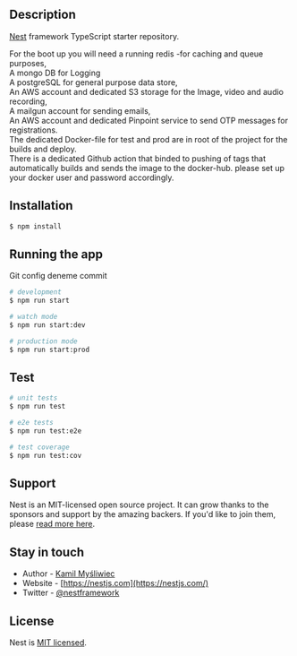 ## Description

[Nest](https://github.com/nestjs/nest) framework TypeScript starter repository.

For the boot up you will need a running redis -for caching and queue purposes,  
A mongo DB for Logging  
A postgreSQL for general purpose data store,  
An AWS account and dedicated S3 storage for the Image, video and audio recording,  
A mailgun account for sending emails,   
An AWS account and dedicated Pinpoint service to send OTP messages for registrations.  
The dedicated Docker-file for test and prod are in root of the project for the builds and deploy.  
There is a dedicated Github action that binded to pushing of tags that automatically builds and sends the image to the docker-hub. please set up your docker user and password accordingly.  

## Installation

```bash
$ npm install
```

## Running the app

Git config deneme commit

```bash
# development
$ npm run start

# watch mode
$ npm run start:dev

# production mode
$ npm run start:prod
```

## Test

```bash
# unit tests
$ npm run test

# e2e tests
$ npm run test:e2e

# test coverage
$ npm run test:cov
```

## Support

Nest is an MIT-licensed open source project. It can grow thanks to the sponsors and support by the amazing backers. If you'd like to join them, please [read more here](https://docs.nestjs.com/support).

## Stay in touch

- Author - [Kamil Myśliwiec](https://kamilmysliwiec.com)
- Website - [https://nestjs.com](https://nestjs.com/)
- Twitter - [@nestframework](https://twitter.com/nestframework)

## License

Nest is [MIT licensed](LICENSE).

